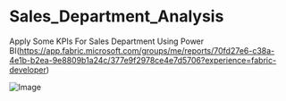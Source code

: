 # Sales_Department_Analysis
Apply Some KPIs For Sales Department Using Power BI(https://app.fabric.microsoft.com/groups/me/reports/70fd27e6-c38a-4e1b-b2ea-9e8809b1a24c/377e9f2978ce4e7d5706?experience=fabric-developer)

![Image](https://github.com/user-attachments/assets/dd07aee6-d563-4abe-8eac-f293afa46323)
